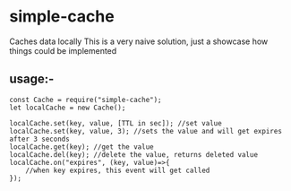# simple-cache
Caches data locally
This is a very naive solution, just a showcase how things could be implemented

## usage:-
```
const Cache = require("simple-cache");
let localCache = new Cache();

localCache.set(key, value, [TTL in sec]); //set value
localCache.set(key, value, 3); //sets the value and will get expires after 3 seconds
localCache.get(key); //get the value
localCache.del(key); //delete the value, returns deleted value
localCache.on("expires", (key, value)=>{
    //when key expires, this event will get called
});
```



